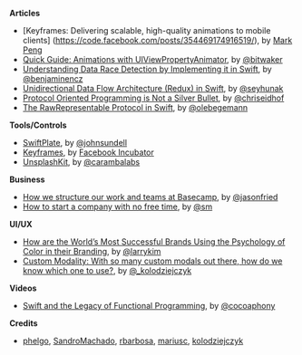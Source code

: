 
**Articles**

* [Keyframes: Delivering scalable, high-quality animations to mobile clients] (https://code.facebook.com/posts/354469174916519/), by [Mark Peng](https://www.facebook.com/Lozzle)
* [Quick Guide: Animations with UIViewPropertyAnimator](http://www.thinkandbuild.it/quick-guide-animations-with-uiviewpropertyanimator/), by [@bitwaker](https://twitter.com/bitwaker)
* [Understanding Data Race Detection by Implementing it in Swift](http://blog.benjamin-encz.de/post/understanding-data-race-detection-by-implementing-in-swift/), by [@benjaminencz](https://twitter.com/benjaminencz)
* [Unidirectional Data Flow Architecture (Redux) in Swift](https://medium.com/swift-programming/unidirectional-data-flow-architecture-redux-in-swift-6fa2ed5c3c76), by [@seyhunak](https://twitter.com/seyhunak)
* [Protocol Oriented Programming is Not a Silver Bullet](http://chris.eidhof.nl/post/protocol-oriented-programming/), by [@chriseidhof](https://twitter.com/chriseidhof)
* [The RawRepresentable Protocol in Swift](https://oleb.net/blog/2016/11/rawrepresentable/), by [@olebegemann](https://twitter.com/olebegemann)


**Tools/Controls**

* [SwiftPlate](https://github.com/JohnSundell/SwiftPlate), by [@johnsundell](https://twitter.com/johnsundell)
* [Keyframes](https://github.com/facebookincubator/Keyframes), by [Facebook Incubator](https://github.com/facebookincubator)
* [UnsplashKit](https://github.com/carambalabs/UnsplashKit), by [@carambalabs](https://twitter.com/carambalabs)

**Business**

* [How we structure our work and teams at Basecamp](https://m.signalvnoise.com/how-we-set-up-our-work-cbce3d3d9cae#.upmtxsu0o), by [@jasonfried](https://twitter.com/jasonfried)
* [How to start a company with no free time](https://medium.com/startup-grind/how-to-start-a-company-with-no-free-time-b70fbe7b918a#.v94d875ji), by [@sm](https://twitter.com/sm)

**UI/UX**

* [How are the World’s Most Successful Brands Using the Psychology of Color in their Branding](https://medium.com/the-mission/how-are-the-worlds-most-successful-brands-using-the-psychology-of-color-in-their-branding-ed9446c0bdf0#.3i9t2q3xs), by [@larrykim](https://twitter.com/larrykim)
* [Custom Modality: With so many custom modals out there, how do we know which one to use?](https://medium.com/@_kolodziejczyk/ios-custom-modality-a193c293d4d6), by [@\_kolodziejczyk](https://twitter.com/_kolodziejczyk)

**Videos**

* [Swift and the Legacy of Functional Programming](https://realm.io/news/tryswift-rob-napier-swift-legacy-functional-programming/), by [@cocoaphony](https://twitter.com/cocoaphony)

**Credits**

* [phelgo](https://github.com/phelgo), [SandroMachado](https://github.com/sandromachado), [rbarbosa](https://github.com/rbarbosa), [mariusc](https://github.com/mariusc), [kolodziejczyk](https://github.com/kkolodziejczyk)
